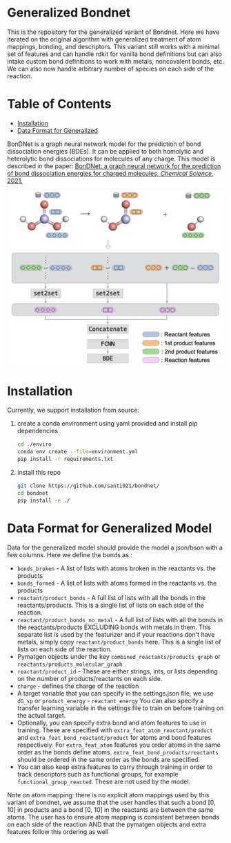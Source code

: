 # Generalized Bondnet
This is the repository for the generalized variant of Bondnet. Here we have iterated on the original algorithm with generalized treatment of atom mappings, bonding, and descriptors. This variant still works with a minimal set of features and can handle rdkit for vanilla bond definitions but can also intake custom bond definitions to work with metals, noncovalent bonds, etc. We can also now handle arbitrary number of species on each side of the reaction. 

# Table of Contents

- [Installation](#installation)
- [Data Format for Generalized](#Data-Format-for-Generalized-Model)

BonDNet is a graph neural network model for the prediction of bond dissociation
energies (BDEs). It can be applied to both homolytic and heterolytic bond dissociations
for molecules of any charge. This model is described in the paper:
[BonDNet: a graph neural network for the prediction of bond dissociation
energies for charged molecules, _Chemical Science_, 2021.](https://doi.org/10.1039/D0SC05251E)

<p align="center">
<img src="bondnet.png" alt="BonDNet" width="600">
</p>

# Installation

Currently, we support installation from source:

1. create a conda environment using yaml provided and install pip dependencies

   ```bash
   cd ./enviro
   conda env create --file=environment.yml
   pip install -r requirements.txt
   ```
2. install this repo

   ```bash
   git clone https://github.com/santi921/bondnet/
   cd bondnet
   pip install -e ./
   ```

# Data Format for Generalized Model

Data for the generalized model should provide the model a json/bson with a few columns. Here we define the bonds as :

- `bonds_broken` - A list of lists with atoms broken in the reactants vs. the products
- `bonds_formed` - A list of lists with atoms formed in the reactants vs. the products
- `reactant/product_bonds` - A full list of lists with all the bonds in the reactants/products. This is a single list of lists on each side of the reaction.
- `reactant/product_bonds_no_metal` - A full list of lists with all the bonds in the reactants/products EXCLUDING bonds with metals in them. This separate list is used by the featurizer and if your reactions don't have metals, simply copy `reactant/product_bonds` here. This is a single list of lists on each side of the reaction.
- Pymatgen objects under the key `combined_reactants/products_graph` or `reactants/products_molecular_graph`
- `reactant/product_id` - These are either strings, ints, or lists depending on the number of products/reactants on each side.
- `charge` - defines the charge of the reaction
- A target variable that you can specify in the settings.json file, we use `dG_sp` or `product_energy` - `reactant_energy` You can also specify a transfer learning variable in the settings file to train on before training on the actual target.
- Optionally, you can specify extra bond and atom features to use in training. These are specified with `extra_feat_atom_reactant/product` and `extra_feat_bond_reactant/product` for atoms and bond features respectively. For `extra_feat_atom` features you order atoms in the same order as the bonds define atoms. `extra_feat_bond_products/reactants` should be ordered in the same order as the bonds are specified.
- You can also keep extra features to carry through training in order to track descriptors such as functional groups, for example `functional_group_reacted`. These are not used by the model. 

Note on atom mapping: there is no explicit atom mappings used by this variant of bondnet, we assume that the user handles that such a bond [0, 10] in products and a bond [0, 10] in the reactants are between the same atoms. The user has to ensure atom mapping is consistent between bonds on each side of the reaction AND that the pymatgen objects and extra features follow this ordering as well 

